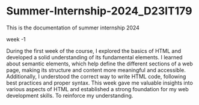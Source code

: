 # Summer-Internship-2024_D23IT179

 This is the documentation of summer internship 2024
 
week -1

   During the first week of the course, I explored the basics of HTML and developed a solid understanding of its fundamental elements.
   I learned about semantic elements, which help define the different sections of a web page, making its structure and content more meaningful
   and accessible. Additionally, I understood the correct way to write HTML code, following best practices and proper syntax. This week gave me 
valuable insights into various aspects of HTML and established a strong foundation for my web development skills. To reinforce my understanding.

